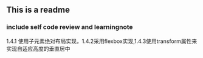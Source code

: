 ## This is a readme 
### include self code review and learningnote
   1.4.1 使用子元素绝对布局实现，1.4.2采用flexbox实现,1.4.3使用transform属性来实现自适应高度的垂直居中